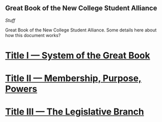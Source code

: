Great Book of the New College Student Alliance
--------------------------------------------------

*Stuff*

Great Book of the New College Student Alliance. Some details here about how this document works?

# [Title I — System of the Great Book](TitleI.md)

# [ Title II — Membership, Purpose, Powers](TitleII.md)

# [ Title III — The Legislative Branch](TitleIII.md)
